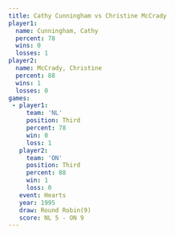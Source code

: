 ```yaml
---
title: Cathy Cunningham vs Christine McCrady
player1:                  
  name: Cunningham, Cathy 
  percent: 78             
  wins: 0                 
  losses: 1               
player2:                  
  name: McCrady, Christine
  percent: 88             
  wins: 1                 
  losses: 0               
games:
 - player1:         
     team: 'NL'     
     position: Third
     percent: 78    
     win: 0         
     loss: 1        
   player2:         
     team: 'ON'     
     position: Third
     percent: 88    
     win: 1         
     loss: 0        
   event: Hearts       
   year: 1995          
   draw: Round Robin(9)
   score: NL 5 - ON 9  
---
```

